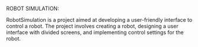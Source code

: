 ROBOT SIMULATION:

RobotSimulation is a project aimed at developing a user-friendly interface to control a robot. The project involves creating a robot, designing a user interface with divided screens, and implementing control settings for the robot.
